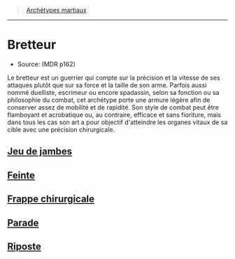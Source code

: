 ﻿---
!SubClassItem
Id: fighter_swordsman_hd.md#bretteur
RootId: fighter_swordsman_hd.md
ParentLink: fighter_hd.md#archétypes-martiaux
Name: Bretteur
ParentName: Archétypes martiaux
NameLevel: 1
Source: (MDR p162)
---
>  [Archétypes martiaux](hd_fighter_archetypes_martiaux.md)

---


# Bretteur

- Source: (MDR p162)

Le bretteur est un guerrier qui compte sur la précision et la vitesse de ses attaques plutôt que sur sa force et la taille de son arme. Parfois aussi nommé duelliste, escrimeur ou encore spadassin, selon sa fonction ou sa philosophie du combat, cet archétype porte une armure légère afin de conserver assez de mobilité et de rapidité. Son style de combat peut être flamboyant et acrobatique ou, au contraire, efficace et sans fioriture, mais dans tous les cas son art a pour objectif d'atteindre les organes vitaux de sa cible avec une précision chirurgicale.



## [Jeu de jambes](hd_fighter_swordsman_jeu_de_jambes.md)



## [Feinte](hd_fighter_swordsman_feinte.md)



## [Frappe chirurgicale](hd_fighter_swordsman_frappe_chirurgicale.md)



## [Parade](hd_fighter_swordsman_parade.md)



## [Riposte](hd_fighter_swordsman_riposte.md)


